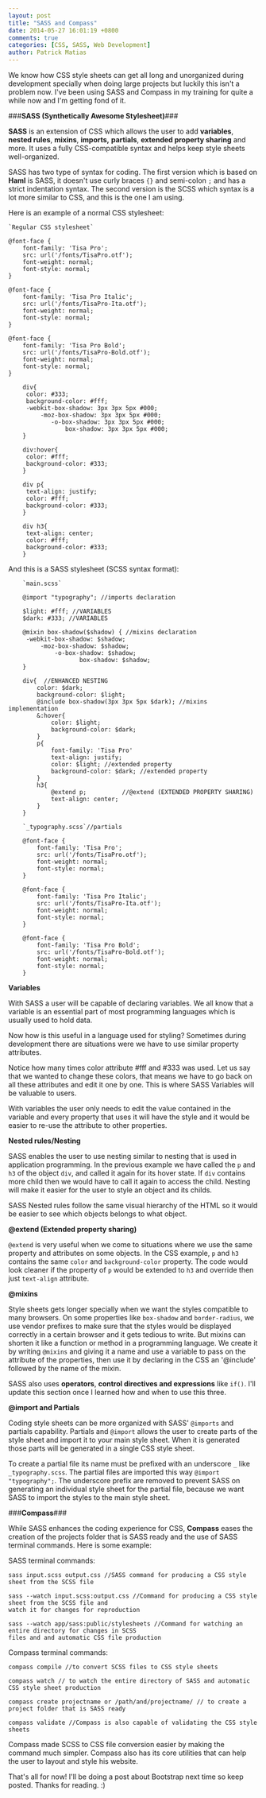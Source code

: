 ```yaml
---
layout: post
title: "SASS and Compass"
date: 2014-05-27 16:01:19 +0800
comments: true
categories: [CSS, SASS, Web Development]
author: Patrick Matias
---
```


We know how CSS style sheets can get all long and unorganized during development specially when doing large projects but luckily this isn't a problem now. I've been using SASS and Compass in my training for quite a while now and I'm getting fond of it. 

<!--more-->

###**SASS (Synthetically Awesome Stylesheet)**###

**SASS** is an extension of CSS which allows the user to add **variables**, **nested rules**, **mixins**, **imports,** **partials**, **extended property sharing** and more. It uses a fully CSS-compatible syntax and helps keep style sheets well-organized.

SASS has two type of syntax for coding. The first version which is based on **Haml** is SASS, it doesn't use curly braces `{}` and semi-colon `;` and has a strict indentation syntax. The second version is the SCSS which syntax is a lot more similar to CSS, and this is the one I am using. 


Here is an example of a normal CSS stylesheet:
```
`Regular CSS stylesheet`

@font-face {
    font-family: 'Tisa Pro';
    src: url('/fonts/TisaPro.otf');
    font-weight: normal;
    font-style: normal;
}

@font-face {
    font-family: 'Tisa Pro Italic';
    src: url('/fonts/TisaPro-Ita.otf');
    font-weight: normal;
    font-style: normal;
}

@font-face {
    font-family: 'Tisa Pro Bold';
    src: url('/fonts/TisaPro-Bold.otf');
    font-weight: normal;
    font-style: normal;
}

	div{
	 color: #333;
	 background-color: #fff;
	 -webkit-box-shadow: 3px 3px 5px #000;
	     -moz-box-shadow: 3px 3px 5px #000;
	        -o-box-shadow: 3px 3px 5px #000;
	            box-shadow: 3px 3px 5px #000;
	}
	
	div:hover{
	 color: #fff;
	 background-color: #333;
	}
	
	div p{
	 text-align: justify;
	 color: #fff;
	 background-color: #333;
	}
	
	div h3{
	 text-align: center;
	 color: #fff;
	 background-color: #333;
	}
```


And this is a SASS stylesheet (SCSS syntax format):

```
    `main.scss`
    
    @import "typography"; //imports declaration
    
	$light: #fff; //VARIABLES
	$dark: #333; //VARIABLES
	
	@mixin box-shadow($shadow) { //mixins declaration
     -webkit-box-shadow: $shadow;
		 -moz-box-shadow: $shadow;
			 -o-box-shadow: $shadow;
					box-shadow: $shadow;
    }
	
	div{  //ENHANCED NESTING
        color: $dark;
        background-color: $light;
        @include box-shadow(3px 3px 5px $dark); //mixins implementation
        &:hover{                       
        	color: $light;
        	background-color: $dark;  
        }
    	p{
    	    font-family: 'Tisa Pro'
        	text-align: justify;
        	color: $light; //extended property
        	background-color: $dark; //extended property
    	}
    	h3{
    	    @extend p;          //@extend (EXTENDED PROPERTY SHARING)
            text-align: center;
    	}
	}
```
```
    `_typography.scss`//partials 

    @font-face {
        font-family: 'Tisa Pro';
        src: url('/fonts/TisaPro.otf');
        font-weight: normal;
        font-style: normal;
    }
    
    @font-face {
        font-family: 'Tisa Pro Italic';
        src: url('/fonts/TisaPro-Ita.otf');
        font-weight: normal;
        font-style: normal;
    }
    
    @font-face {
        font-family: 'Tisa Pro Bold';
        src: url('/fonts/TisaPro-Bold.otf');
        font-weight: normal;
        font-style: normal;
    }
```

**Variables**

With SASS a user will be capable of declaring variables. We all know that a variable is an essential part of most programming languages which is usually used to hold data.
	
Now how is this useful in a language used for styling? Sometimes during development there are situations were we have to use similar property attributes.
	
Notice how many times color attribute #fff and #333 was used. Let us say that we wanted to change these colors, that means we have to go back on all these attributes and edit it one by one. This is where SASS Variables will be valuable to users.

With variables the user only needs to edit the value contained in the variable and every property that uses it will have the style and it would be easier to re-use the attribute to other properties.

**Nested rules/Nesting**

SASS enables the user to use nesting similar to nesting that is used in application programming. In the previous example we have called the `p` and `h3` of the object `div`, and called it again for its hover state. If `div` contains more child then we would have to call it again to access the child. Nesting will make it easier for the user to style an object and its childs.

SASS Nested rules follow the same visual hierarchy of the HTML so it would be easier to see which objects belongs to what object.

**@extend (Extended property sharing)**

`@extend` is very useful when we come to situations where we use the same property and attributes on some objects. In the CSS example, `p` and `h3` contains the same `color` and `background-color` property. The code would look cleaner if the property of `p` would be extended to `h3` and override then just `text-align` attribute.

**@mixins**

Style sheets gets longer specially when we want the styles compatible to many browsers. On some properties like `box-shadow` and `border-radius`, we use vendor prefixes to make sure that the styles would be displayed correctly in a certain browser and it gets tedious to write. But mixins can shorten it like a function or method in a programming language. We create it by writing `@mixins` and giving it a name and use a variable to pass on the attribute of the properties, then use it by declaring in the CSS an '@include' followed by the name of the mixin.

SASS also uses **operators**, **control directives and expressions** like `if()`. I'll update this section once I learned how and when to use this three.


**@import and Partials**

Coding style sheets can be more organized with SASS' `@imports` and partials capability. Partials and `@import` allows the user to create parts of the style sheet and import it to your main style sheet. When it is generated those parts will be generated in a single CSS style sheet. 

To create a partial file its name must be prefixed with an underscore `_` like `_typography.scss`. The partial files are imported this way `@import "typography";`. The underscore prefix are removed to prevent SASS on generating an individual style sheet for the partial file, because we want SASS to import the styles to the main style sheet.


###**Compass**###

While SASS enhances the coding experience for CSS,  **Compass** eases the creation of the projects folder that is SASS ready and the use of SASS terminal commands. Here is some example:

SASS terminal commands:

    sass input.scss output.css //SASS command for producing a CSS style sheet from the SCSS file

    sass --watch input.scss:output.css //Command for producing a CSS style sheet from the SCSS file and                                                    watch it for changes for reproduction

    sass --watch app/sass:public/stylesheets //Command for watching an entire directory for changes in SCSS                                                         files and and automatic CSS file production


Compass terminal commands:

    compass compile //to convert SCSS files to CSS style sheets

    compass watch // to watch the entire directory of SASS and automatic CSS style sheet production

    compass create projectname or /path/and/projectname/ // to create a project folder that is SASS ready

    compass validate //Compass is also capable of validating the CSS style sheets


Compass made SCSS to CSS file conversion easier by making the command much simpler. Compass also has its core utilities that can help the user to layout and style his website. 

That's all for now! I'll be doing a post about Bootstrap next time so keep posted. Thanks for reading. :)
